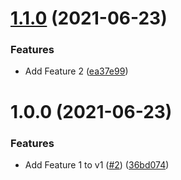 # [1.1.0](https://github.com/jakewan/semantic-release-sandbox-2/compare/1.0.0...1.1.0) (2021-06-23)


### Features

* Add Feature 2 ([ea37e99](https://github.com/jakewan/semantic-release-sandbox-2/commit/ea37e994810e9299ab0cb0e91dc91d8e48adfd98))

# 1.0.0 (2021-06-23)


### Features

* Add Feature 1 to v1 ([#2](https://github.com/jakewan/semantic-release-sandbox-2/issues/2)) ([36bd074](https://github.com/jakewan/semantic-release-sandbox-2/commit/36bd074b3fbdaae82b6fa98cc9be346ea1b9d0bd))
